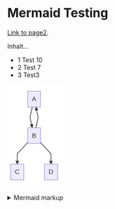 # Mermaid Testing

[Link to page2](./page2.md).

Inhalt...
* 1 Test 10
* 2 Test 7
* 3 Test3

<!-- generated by mermaid compile action - START -->
![~mermaid diagram 1~](./assets/images/docs_index-md-1.png)
<details>
  <summary>Mermaid markup</summary>

```mermaid
graph TD;
    A-->B;
    B-->A;
    B-->D;
```

</details>
<!-- generated by mermaid compile action - END -->
